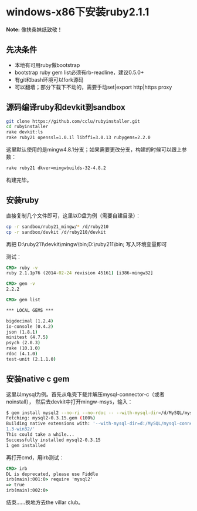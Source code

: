 # windows-x86下安装ruby2.1.1

**Note:**  像扶桑妹纸致敬！  

## 先决条件
- 本地有可用ruby做bootstrap
- bootstrap ruby gem list必须有rb-readline，建议0.5.0+
- 有git和bash环境可以fork源码
- 可以翻墙；部分下载下不动的，需要手动set|export http|https proxy

## 源码编译ruby和devkit到sandbox
```bash
git clone https://github.com/cclu/rubyinstaller.git
cd rubyinstaller
rake devkit:ls
rake ruby21 openssl=1.0.1l libffi=3.0.13 rubygems=2.2.0
```
这里默认使用的是mingw4.8.1分支；如果需要更改分支，构建的时候可以跟上参数：
```bash
rake ruby21 dkver=mingwbuilds-32-4.8.2
```  

构建完毕。  

## 安装ruby
直接复制几个文件即可，这里以D盘为例（需要自建目录）：
```bash
cp -r sandbox/ruby21_mingw/* /d/ruby210
cp -r sandbox/devkit /d/ruby210/devkit
```
再把 D:\ruby211\devkit\mingw\bin;D:\ruby211\bin; 写入环境变量即可  

测试：
```bat
CMD> ruby -v
ruby 2.1.1p76 (2014-02-24 revision 45161) [i386-mingw32]

CMD> gem -v
2.2.2

CMD> gem list

*** LOCAL GEMS ***

bigdecimal (1.2.4)
io-console (0.4.2)
json (1.8.1)
minitest (4.7.5)
psych (2.0.3)
rake (10.1.0)
rdoc (4.1.0)
test-unit (2.1.1.0)
```

## 安装native c gem  
这里以mysql为例。首先从龟壳下载并解压mysql-connector-c（或者noinstall），
然后去devkit中打开mingw-msys，输入：
```bash
$ gem install mysql2 --no-ri --no-rdoc -- --with-mysql-dir=/d/MySQL/mysql-connector-c-6.1.3-win32/
Fetching: mysql2-0.3.15.gem (100%)
Building native extensions with: '--with-mysql-dir=d:/MySQL/mysql-connector-c-6.
1.3-win32/'
This could take a while...
Successfully installed mysql2-0.3.15
1 gem installed
```

再打开cmd，用irb测试：
```bat
CMD> irb
DL is deprecated, please use Fiddle
irb(main):001:0> require 'mysql2'
=> true
irb(main):002:0>
```

结束……换地方去the villar club。